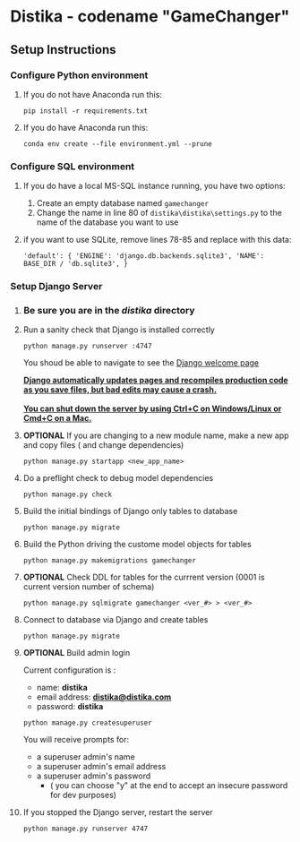 # Distika - codename "GameChanger"

## Setup Instructions

### Configure Python environment
1. If you do not have Anaconda run this:

    `pip install -r requirements.txt`
1. If you do have Anaconda run this:

    `conda env create --file environment.yml --prune`

### Configure SQL environment
1. If you do have a local MS-SQL instance running, you have two options:

    1. Create an empty database named `gamechanger`
    1. Change the name in line 80 of `distika\distika\settings.py` to the name of the database you want to use

1. if you want to use SQLite, remove lines 78-85 and replace with this data:

    `'default': {
        'ENGINE': 'django.db.backends.sqlite3',
        'NAME': BASE_DIR / 'db.sqlite3',
    }`

### Setup Django Server

1. ### **Be sure you are in the** *distika* **directory**

1. Run a sanity check that Django is installed correctly

    `python manage.py runserver :4747`

    You shoud be able to navigate to see the [Django welcome page](http://localhost:4747)

    <ins>**Django automatically updates pages and recompiles production code as you save files, but bad edits may cause a crash.<br><br>You can shut down the server by using Ctrl+C on Windows/Linux or Cmd+C on a Mac.**
    </ins>

1. **OPTIONAL** If you are changing to a new module name, make a new app and copy files ( and change dependencies)

    `python manage.py startapp <new_app_name>`

1. Do a preflight check to debug model dependencies

    `python manage.py check`

1. Build the initial bindings of Django only tables to database

    `python manage.py migrate`

1. Build the Python driving the custome model objects for tables

    `python manage.py makemigrations gamechanger`

1. **OPTIONAL** Check DDL for tables for the currrent version (0001 is current version number of schema)

    `python manage.py sqlmigrate gamechanger <ver_#> > <ver_#>`

1. Connect to database via Django and create tables

    `python manage.py migrate`

1. **OPTIONAL** Build admin login

    Current configuration is :
    * name: **distika**
    * email address: **distika@distika.com**
    * password: **distika**
 
    `python manage.py createsuperuser`

    You will receive prompts for:
    * a superuser admin's name
    * a superuser admin's email address
    * a superuser admin's password 
        * ( you can choose "y" at the end to accept an insecure password for dev purposes)
1. If you stopped the Django server, restart the server

    `python manage.py runserver 4747`

